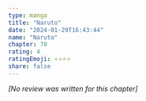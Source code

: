 ```yaml
---
type: manga
title: "Naruto"
date: "2024-01-29T16:43:44"
name: "Naruto"
chapter: 70
rating: 4
ratingEmoji: ⭐️⭐️⭐️⭐️
share: false
---
```


*[No review was written for this chapter]*
